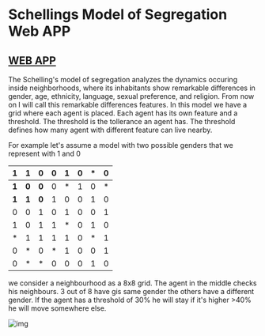 # Schellings Model of Segregation Web APP
[WEB APP](https://commoningtoys.github.io/SchellingsModelOfSegregation/)
--------------------------------------------
The Schelling's model of segregation analyzes the dynamics occuring inside neighborhoods, where its inhabitants show remarkable differences in gender, age, ethnicity, language, sexual preference, and religion. From now on I will call this remarkable differences features. In this model we have a grid where each agent is placed. Each agent has its own feature and a threshold. The threshold is the tollerance an agent has. The threshold defines how many agent with different feature can live nearby.

For example let's assume a model with two possible genders that we represent with 1 and 0

| 1 | 1 | 0  | 0 | 1 | 0 | * | 0 |
| :---: |:---:| :---:| :---: | :---: | :---: | :---: | :---: |
| **1** | **0** | **0** | 0 | * | 1 | 0 | * |
| **1** | **1** | **0** | 1 | 0 | 0 | 1 | 0 |
| 0 | 0 | 1 | 0 | 1 | 0 | 0 | 1 |
| 1 | 0 | 1 | 1 | * | 0 | 1 | 0 |
| * | 1 | 1 | 1 | 1 | 0 | * | 1 |
| 0  | * | 0 | * | 1 | 0 | 0 |  1|
| 0 | * | * | 0 | 0 | 0 | 1 | 0 |

we consider a neighbourhood as a 8x8 grid. The agent in the middle checks his neighbours. 3 out of 8 have gis same gender the others have a different gender. If the agent has a threshold of 30% he will stay if it's higher >40% he will move somewhere else.


![img](https://user-images.githubusercontent.com/17408277/31388131-4de53844-adcd-11e7-8d40-bd9f60be120a.png)
